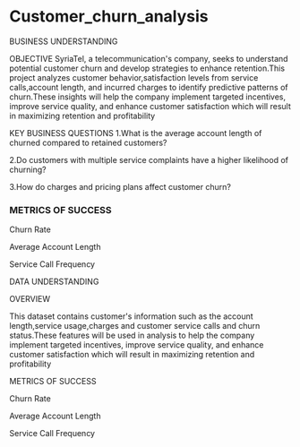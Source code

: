 # Customer_churn_analysis

BUSINESS UNDERSTANDING

OBJECTIVE
SyriaTel, a telecommunication's company, seeks to understand potential customer churn and develop strategies to enhance retention.This project analyzes customer behavior,satisfaction levels from service calls,account length, and incurred charges to identify predictive patterns of churn.These insights will help the company implement targeted incentives, improve service quality, and enhance customer satisfaction which will result in maximizing retention and profitability

KEY BUSINESS QUESTIONS
1.What is the average account length of churned compared to retained customers?

2.Do customers with multiple service complaints have a higher likelihood of churning?

3.How do charges and pricing plans affect customer churn?

### METRICS OF SUCCESS
Churn Rate​

Average Account Length​

Service Call Frequency​

DATA UNDERSTANDING

OVERVIEW

This dataset contains customer's information such as the account length,service usage,charges and customer service calls and churn status.These features will be used in analysis to help the company implement targeted incentives, improve service quality, and enhance customer satisfaction which will result in maximizing retention and profitability


METRICS OF SUCCESS​

Churn Rate​

Average Account Length​

Service Call Frequency​
  ​

